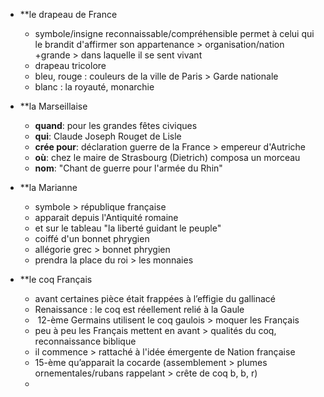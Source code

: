 
- **le drapeau de France
	- symbole/insigne reconnaissable/compréhensible permet à celui qui le brandit d'affirmer son appartenance > organisation/nation +grande > dans laquelle il se sent vivant
	- drapeau tricolore 
	- bleu, rouge : couleurs de la ville de Paris > Garde nationale
	- blanc : la royauté, monarchie

- **la Marseillaise
	- **quand**: pour les grandes fêtes civiques
	- **qui**: Claude Joseph Rouget de Lisle
	- **crée pour**: déclaration guerre de la France > empereur d'Autriche
	- **où**: chez le maire de Strasbourg (Dietrich) composa un morceau 
	- **nom**: "Chant de guerre pour l'armée du Rhin"

- **la Marianne
	- symbole > république française
	- apparait depuis l'Antiquité romaine
	- et sur le tableau "la liberté guidant le peuple"
	- coiffé d'un bonnet phrygien
	- allégorie grec > bonnet phrygien
	- prendra la place du roi > les monnaies

- **le coq Français
	- avant certaines pièce était frappées à l’effigie du gallinacé
	- Renaissance : le coq est réellement relié à la Gaule
	-  12-ème Germains utilisent le coq gaulois > moquer les Français
	- peu à peu les Français mettent en avant > qualités du coq, reconnaissance biblique
	- il commence > rattaché à l'idée émergente de Nation française
	- 15-ème qu’apparait la cocarde (assemblement > plumes ornementales/rubans rappelant > crête de coq b, b, r)
	- 

